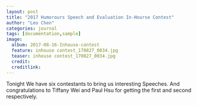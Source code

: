 ```yaml
---
layout: post
title: "2017 Humorours Speech and Evaluation In-Hourse Contest"
author: "Leo Chen"
categories: journal
tags: [documentation,sample]
image:
  album: 2017-08-16-Inhouse-contest
  feature: inhouse contest_170827_0034.jpg
  teaser: inhouse contest_170827_0034.jpg
  credit:
  creditlink:
---
```


Tonight We have six contestants to bring us interesting Speeches. And congratulations to Tiffany Wei and Paul Hsu for getting the first and second respectively.